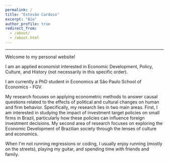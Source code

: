 ```yaml
---
permalink: /
title: "Estevão Cardoso"
excerpt: "Bio"
author_profile: true
redirect_from: 
  - /about/
  - /about.html
---
```

------
Welcome to my personal website!

I am an applied economist interested in Economic Development, Policy, Culture, and History (not necessarily in this specific order).

I am currently a PhD student in Economics at São Paulo School of Economics - FGV.

My research focuses on applying econometric methods to answer causal questions related to the effects of political and cultural changes on human and firm behavior. Specifically, my research lies in two main areas. First, I am interested in studying the impact of investment target policies on small firms in Brazil, particularly how these policies can influence foreign investment decisions. My second area of research focuses on exploring the Economic Development of Brazilian society through the lenses of culture and economics.

When I'm not running regressions or coding, I usually enjoy running (mostly on the streets), playing my guitar, and spending time with friends and family.


